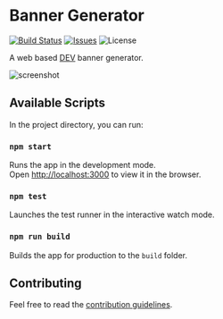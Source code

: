 # Banner Generator

[![Build Status](https://travis-ci.org/christopherkade/banner-generator.svg?branch=master)](https://travis-ci.org/christopherkade/banner-generator)
[![Issues](https://img.shields.io/github/issues/christopherkade/banner-generator.svg)](https://github.com/christopherkade/banner-generator/issues)
![License](https://img.shields.io/badge/license-MIT-blue.svg)

A web based [DEV](https://dev.to/) banner generator.

![screenshot](https://user-images.githubusercontent.com/15229355/58760902-6cb86080-853e-11e9-91e2-afb66f77e8cb.png)

## Available Scripts

In the project directory, you can run:

### `npm start`

Runs the app in the development mode.<br>
Open [http://localhost:3000](http://localhost:3000) to view it in the browser.

### `npm test`

Launches the test runner in the interactive watch mode.<br>

### `npm run build`

Builds the app for production to the `build` folder.<br>

## Contributing

Feel free to read the [contribution guidelines](https://github.com/christopherkade/banner-generator/blob/master/CONTRIBUTING.md).
